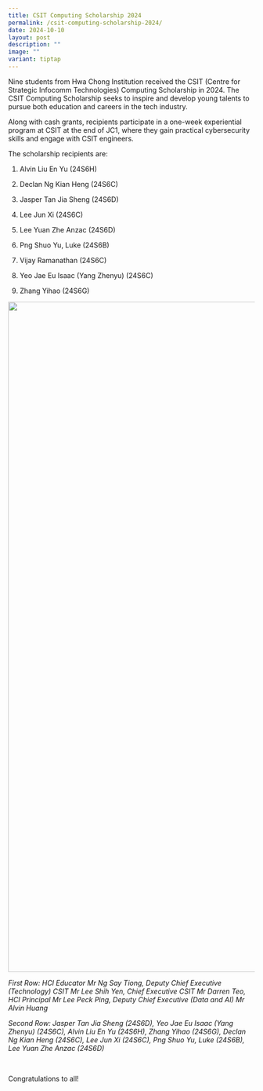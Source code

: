 ```yaml
---
title: CSIT Computing Scholarship 2024
permalink: /csit-computing-scholarship-2024/
date: 2024-10-10
layout: post
description: ""
image: ""
variant: tiptap
---
```

<p>Nine students from Hwa Chong Institution received the CSIT (Centre for
Strategic Infocomm Technologies) Computing Scholarship in 2024. The CSIT
Computing Scholarship seeks to inspire and develop young talents to pursue
both education and careers in the tech industry.&nbsp;</p>
<p>Along with cash grants, recipients participate in a one-week experiential
program at CSIT at the end of JC1, where they gain practical cybersecurity
skills and engage with CSIT engineers.</p>
<p>The scholarship recipients are:</p>
<ol>
<li>
<p>Alvin Liu En Yu (24S6H)</p>
</li>
<li>
<p>Declan Ng Kian Heng (24S6C)</p>
</li>
<li>
<p>Jasper Tan Jia Sheng (24S6D)</p>
</li>
<li>
<p>Lee Jun Xi (24S6C)</p>
</li>
<li>
<p>Lee Yuan Zhe Anzac (24S6D)</p>
</li>
<li>
<p>Png Shuo Yu, Luke (24S6B)</p>
</li>
<li>
<p>Vijay Ramanathan (24S6C)</p>
</li>
<li>
<p>Yeo Jae Eu Isaac (Yang Zhenyu) (24S6C)</p>
</li>
<li>
<p>Zhang Yihao (24S6G)</p>
</li>
</ol>
<div class="isomer-image-wrapper">
<img style="margin-left:0px;margin-top:0px;" height="1365" width="2048" src="https://lh7-rt.googleusercontent.com/docsz/AD_4nXdW3ZkUIsJ4bn6oJyUfBS0GNx0qAJZ1fYy8OO7WSWQZ-SZjC5kNM3DOKiIncNeFbe0-7WtIs1kExdwxR4rlBcS4oGV_SmFsFqR107YcBI6ioIlW2aP9yIyGMyaf6bDjylcsINWOZSQNhZX2O6qRffKoOqAZ?key=ZaDcXb0SVSVxJQY4tztlHA">
</div>
<p><em>First Row: HCI Educator Mr Ng Say Tiong, Deputy Chief Executive (Technology) CSIT Mr Lee Shih Yen, Chief Executive CSIT Mr Darren Teo, HCI Principal Mr Lee Peck Ping, Deputy Chief Executive (Data and AI) Mr Alvin Huang</em>
</p>
<p><em>Second Row: Jasper Tan Jia Sheng (24S6D), Yeo Jae Eu Isaac (Yang Zhenyu) (24S6C), Alvin Liu En Yu (24S6H), Zhang Yihao (24S6G), Declan Ng Kian Heng (24S6C), Lee Jun Xi (24S6C), Png Shuo Yu, Luke (24S6B), Lee Yuan Zhe Anzac (24S6D)</em>
</p>
<p>
<br>
</p>
<p>Congratulations to all!</p>
<p>
<br>
</p>